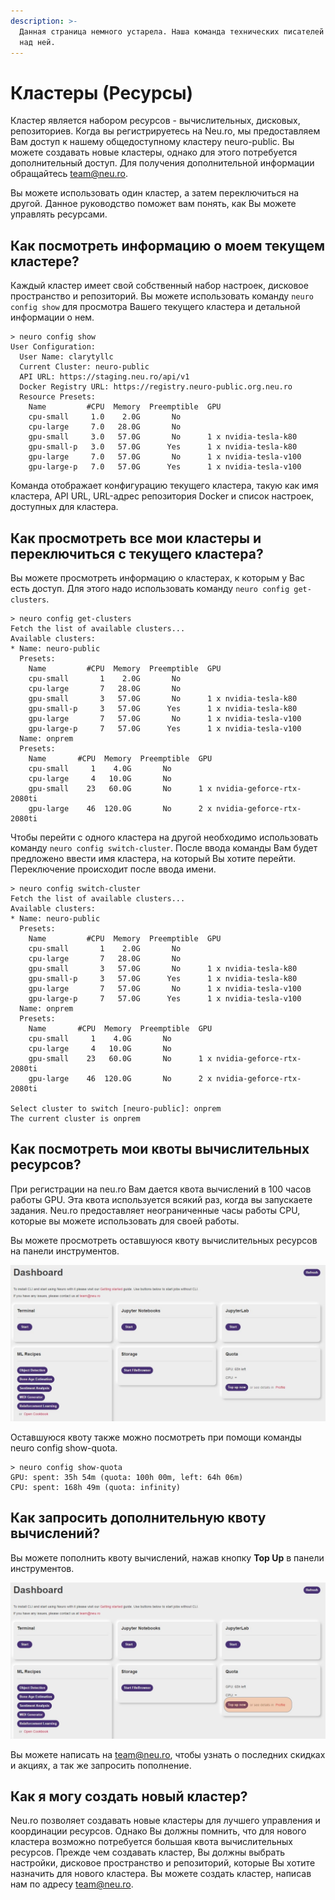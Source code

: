 ```yaml
---
description: >-
  Данная страница немного устарела. Наша команда технических писателей работает
  над ней.
---
```


# Кластеры \(Ресурсы\)

Кластер является набором ресурсов - вычислительных, дисковых, репозиториев. Когда вы регистрируетесь на Neu.ro, мы предоставляем Вам доступ к нашему общедоступному кластеру neuro-public. Вы можете создавать новые кластеры, однако для этого потребуется дополнительный доступ. Для получения дополнительной информации обращайтесь [team@neu.ro](mailto:team@neu.ro).

Вы можете использовать один кластер, а затем переключиться на другой. Данное руководство поможет вам понять, как Вы можете управлять ресурсами.

## **Как посмотреть информацию о моем текущем кластере?**

Каждый кластер имеет свой собственный набор настроек, дисковое пространство и репозиторий. Вы можете использовать команду `neuro config show` для просмотра Вашего текущего кластера и детальной информации о нем.

```text
> neuro config show
User Configuration:
  User Name: clarytyllc
  Current Cluster: neuro-public
  API URL: https://staging.neu.ro/api/v1
  Docker Registry URL: https://registry.neuro-public.org.neu.ro
  Resource Presets:
    Name         #CPU  Memory  Preemptible  GPU
    cpu-small     1.0    2.0G       No
    cpu-large     7.0   28.0G       No
    gpu-small     3.0   57.0G       No      1 x nvidia-tesla-k80
    gpu-small-p   3.0   57.0G      Yes      1 x nvidia-tesla-k80
    gpu-large     7.0   57.0G       No      1 x nvidia-tesla-v100
    gpu-large-p   7.0   57.0G      Yes      1 x nvidia-tesla-v100
```

Команда отображает конфигурацию текущего кластера, такую как имя кластера, API URL, URL-адрес репозитория Docker и список настроек, доступных для кластера.

## **Как просмотреть все мои кластеры и переключиться с текущего кластера?**

Вы можете просмотреть информацию о кластерах, к которым у Вас есть доступ. Для этого надо использовать команду `neuro config get-clusters`.

```text
> neuro config get-clusters
Fetch the list of available clusters...
Available clusters:
* Name: neuro-public
  Presets:
    Name         #CPU  Memory  Preemptible  GPU
    cpu-small       1    2.0G       No
    cpu-large       7   28.0G       No
    gpu-small       3   57.0G       No      1 x nvidia-tesla-k80
    gpu-small-p     3   57.0G      Yes      1 x nvidia-tesla-k80
    gpu-large       7   57.0G       No      1 x nvidia-tesla-v100
    gpu-large-p     7   57.0G      Yes      1 x nvidia-tesla-v100
  Name: onprem
  Presets:
    Name       #CPU  Memory  Preemptible  GPU                          
    cpu-small     1    4.0G       No                                   
    cpu-large     4   10.0G       No                                   
    gpu-small    23   60.0G       No      1 x nvidia-geforce-rtx-2080ti
    gpu-large    46  120.0G       No      2 x nvidia-geforce-rtx-2080ti
```

Чтобы перейти с одного кластера на другой необходимо использовать команду `neuro config switch-cluster`. После ввода команды Вам будет предложено ввести имя кластера, на который Вы хотите перейти. Переключение происходит после ввода имени.

```text
> neuro config switch-cluster
Fetch the list of available clusters...
Available clusters:
* Name: neuro-public
  Presets:
    Name         #CPU  Memory  Preemptible  GPU
    cpu-small       1    2.0G       No
    cpu-large       7   28.0G       No
    gpu-small       3   57.0G       No      1 x nvidia-tesla-k80
    gpu-small-p     3   57.0G      Yes      1 x nvidia-tesla-k80
    gpu-large       7   57.0G       No      1 x nvidia-tesla-v100
    gpu-large-p     7   57.0G      Yes      1 x nvidia-tesla-v100
  Name: onprem
  Presets:
    Name       #CPU  Memory  Preemptible  GPU                          
    cpu-small     1    4.0G       No                                   
    cpu-large     4   10.0G       No                                   
    gpu-small    23   60.0G       No      1 x nvidia-geforce-rtx-2080ti
    gpu-large    46  120.0G       No      2 x nvidia-geforce-rtx-2080ti

Select cluster to switch [neuro-public]: onprem
The current cluster is onprem
```

## **Как посмотреть мои квоты вычислительных ресурсов?**

При регистрации на neu.ro Вам дается квота вычислений в 100 часов работы GPU. Эта квота используется всякий раз, когда вы запускаете задания. Neu.ro предоставляет неограниченные часы работы CPU, которые вы можете использовать для своей работы.

Вы можете просмотреть оставшуюся квоту вычислительных ресурсов на панели инструментов.

![Neu.ro Dashboard](../.gitbook/assets/cluster_dashboard.jpg)

Оставшуюся квоту также можно посмотреть при помощи команды neuro config show-quota.

```text
> neuro config show-quota
GPU: spent: 35h 54m (quota: 100h 00m, left: 64h 06m)
CPU: spent: 168h 49m (quota: infinity)
```

## Как запросить дополнительную квоту вычислений?

Вы можете пополнить квоту вычислений, нажав кнопку **Top Up** в панели инструментов.

![Top Up button](../.gitbook/assets/cluster_topup.jpg)

Вы можете написать на [team@neu.ro](mailto:team@neu.ro), чтобы узнать о последних скидках и акциях, а так же запросить пополнение.

## Как я могу создать новый кластер?

Neu.ro позволяет создавать новые кластеры для лучшего управления и координации ресурсов. Однако Вы должны помнить, что для нового кластера возможно потребуется большая квота вычислительных ресурсов. Прежде чем создавать кластер, Вы должны выбрать настройки, дисковое пространство и репозиторий, которые Вы хотите назначить для нового кластера. Вы можете создать кластер, написав нам по адресу [team@neu.ro](mailto:team@neu.ro).

